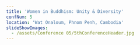 ```yaml
---
title: 'Women in Buddhism: Unity & Diversity'
confNum: 5
location: 'Wat Onaloum, Phnom Penh, Cambodia'
slideShowImages:
  - /assets/Conference 05/5thConferenceHeader.jpg
---
```

